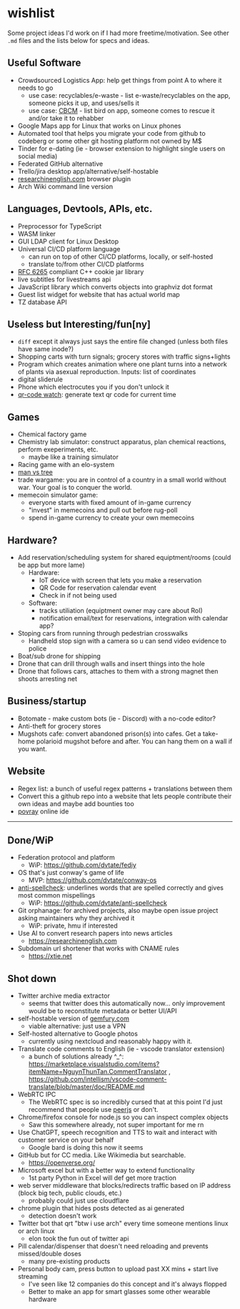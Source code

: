 # wishlist
Some project ideas I'd work on if I had more freetime/motivation. See other `.md` files and the lists below for specs and ideas.

## Useful Software
- Crowdsourced Logistics App: help get things from point A to where it needs to go
  - use case: recyclables/e-waste - list e-waste/recyclables on the app, someone picks it up, and uses/sells it
  - use case: [CBCM](https://birdmonitors.net) - list bird on app, someone comes to rescue it and/or take it to rehabber
- Google Maps app for Linux that works on Linux phones
- Automated tool that helps you migrate your code from github to codeberg or some other git hosting platform not owned by M$
- Tinder for e-dating (ie - browser extension to highlight single users on social media)
- Federated GitHub alternative
- Trello/jira desktop app/alternative/self-hostable
- [researchinenglish.com](https://researchinenglish.com) browser plugin
- Arch Wiki command line version

## Languages, Devtools, APIs, etc.
- Preprocessor for TypeScript
- WASM linker
- GUI LDAP client for Linux Desktop
- Universal CI/CD platform language
  - can run on top of other CI/CD platforms, locally, or self-hosted
  - translate to/from other CI/CD platforms
- [RFC 6265](https://datatracker.ietf.org/doc/html/rfc6265) compliant C++ cookie jar library
- live subtitles for livestreams api
- JavaScript library which converts objects into graphviz dot format
- Guest list widget for website that has actual world map
- TZ database API

## Useless but Interesting/fun\[ny]
- `diff` except it always just says the entire file changed (unless both files have same inode?)
- Shopping carts with turn signals; grocery stores with traffic signs+lights
- Program which creates animation where one plant turns into a network of plants via asexual reproduction. Inputs: list of coordinates
- digital sliderule
- Phone which electrocutes you if you don't unlock it
- [qr-code watch](https://x.com/hoffridder/status/1747828116804743554): generate text qr code for current time

## Games
- Chemical factory game
- Chemistry lab simulator: construct apparatus, plan chemical reactions, perform exeperiments, etc.
  - maybe like a training simulator
- Racing game with an elo-system
- [man vs tree](https://twitter.com/caravanmalice/status/1544819658980659200)
- trade wargame: you are in control of a country in a small world without war. Your goal is to conquer the world.
- memecoin simulator game:
  - everyone starts with fixed amount of in-game currency
  - "invest" in memecoins and pull out before rug-poll
  - spend in-game currency to create your own memecoins

## Hardware?
- Add reservation/scheduling system for shared equiptment/rooms (could be app but more lame)
  - Hardware:
    - IoT device with screen that lets you make a reservation
    - QR Code for reservation calendar event
    - Check in if not being used
  - Software:
    - tracks utiliation (equiptment owner may care about RoI)
    - notification email/text for reservations, integration with calendar app?
- Stoping cars from running through pedestrian crosswalks
  - Handheld stop sign with a camera so u can send video evidence to police
- Boat/sub drone for shipping
- Drone that can drill through walls and insert things into the hole
- Drone that follows cars, attaches to them with a strong magnet then shoots arresting net

## Business/startup
- Botomate - make custom bots (ie - Discord) with a no-code editor?
- Anti-theft for grocery stores
- Mugshots cafe: convert abandoned prison(s) into cafes. Get a take-home polarioid mugshot before and after. You can hang them on a wall if you want.

## Website
- Regex list: a bunch of useful regex patterns + translations between them
- Convert this a github repo into a website that lets people contribute their own ideas and maybe add bounties too
- [povray](https://www.povray.org/) online ide

---

## Done/WiP
- Federation protocol and platform
  - WiP: https://github.com/dvtate/fediy
- OS that's just conway's game of life
  - MVP: https://github.com/dvtate/conway-os
- [anti-spellcheck](https://twitter.com/hoffridder/status/1362180211392065536): underlines words that are spelled correctly and gives most common mispellings
  - WiP: https://github.com/dvtate/anti-spellcheck
- Git orphanage: for archived projects, also maybe open issue project asking maintainers why they archived it
  - WiP: private, hmu if interested
- Use AI to convert research papers into news articles
  - https://researchinenglish.com
- Subdomain url shortener that works with CNAME rules
  - https://xtie.net

## Shot down
- Twitter archive media extractor
  - seems that twitter does this automatically now... only improvement would be to reconstitute metadata or better UI/API
- self-hostable version of [gemfury.com](https://gemfury.com)
  - viable alternative: just use a VPN
- Self-hosted alternative to Google photos
  - currently using nextcloud and reasonably happy with it.
- Translate code comments to English (ie - vscode translator extension)
  - a bunch of solutions already ^_^: https://marketplace.visualstudio.com/items?itemName=NguynThunTan.CommentTranslator , https://github.com/intellism/vscode-comment-translate/blob/master/doc/README.md
- WebRTC IPC
  - The WebRTC spec is so incredibly cursed that at this point I'd just recommend that people use [peerjs](https://github.com/peers/peerjs) or don't.
- Chrome/firefox console for node.js so you can inspect complex objects
  - Saw this somewhere already, not super important for me rn
- Use ChatGPT, speech recognition and TTS to wait and interact with customer service on your behalf
  - Google bard is doing this now it seems
- GitHub but for CC media. Like Wikimedia but searchable.
  - https://openverse.org/
- Microsoft excel but with a better way to extend functionality
  - 1st party Python in Excel will def get more traction
- web server middleware that blocks/redirects traffic based on IP address (block big tech, public clouds, etc.)
  + probably could just use cloudflare
- chrome plugin that hides posts detected as ai generated
  + detection doesn't work
- Twitter bot that qrt "btw i use arch" every time someone mentions linux or arch linux
  + elon took the fun out of twitter api
- Pill calendar/dispenser that doesn't need reloading and prevents missed/double doses
  + many pre-existing products
- Personal body cam, press button to upload past XX mins + start live streaming
  + I've seen like 12 companies do this concept and it's always flopped
  + Better to make an app for smart glasses some other wearable hardware
